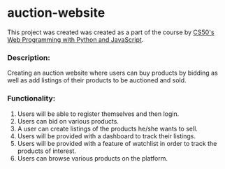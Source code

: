 # auction-website
This project was created was created as a part of the course by [CS50's Web Programming with Python and JavaScript](https://www.edx.org/course/cs50s-web-programming-with-python-and-javascript).
### Description:
Creating an auction website where users can buy products by bidding as well as add listings of their products to be auctioned and sold.
### Functionality:
1. Users will be able to register themselves and then login. 
2. Users can bid on various products.
3. A user can create listings of the products he/she wants to sell.
4. Users will be provided with a dashboard to track their listings.
5. Users will be provided with a feature of watchlist in order to track the products of interest.
6. Users can browse various products on the platform.
